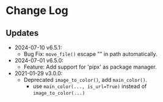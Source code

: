# Change Log
## Updates
* 2024-07-10 v6.5.1:
    * Bug Fix: `move_file()` escape "\" in path automatically.
* 2024-07-01 v6.5.0:
    * Feature: Add support for 'pipx' as package manager.
* 2021-01-29 v3.0.0:
    * Deprecated `image_to_color()`, add `main_color()`.
        * use `main_color(..., is_url=True)` instead of `image_to_color(...)`

